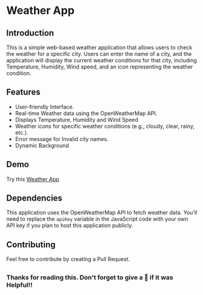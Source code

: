 # Weather App

## Introduction

This is a simple web-based weather application that allows users to check the weather for a specific city. Users can enter the name of a city, and the application will display the current weather conditions for that city, including Temperature, Humidity, Wind speed, and an icon representing the weather condition.

## Features

- User-friendly Interface.
- Real-time Weather data using the OpenWeatherMap API.
- Displays Temperature, Humidity and Wind Speed
- Weather icons for specific weather conditions (e.g., cloudy, clear, rainy, etc.).
- Error message for Invalid city names.
- Dynamic Background 

## Demo

Try this [Weather App]() 


## Dependencies

This application uses the OpenWeatherMap API to fetch weather data. You'll need to replace the `apiKey` variable in the JavaScript code with your own API key if you plan to host this application publicly.


## Contributing
Feel free to contribute by creating a Pull Request.

## 
### Thanks for reading this. Don't forget to give a 🌟 if it was Helpful!!

